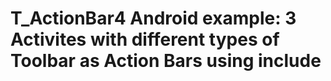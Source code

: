 # T_ActionBar4 Android example: 3 Activites with different types of Toolbar as Action Bars using include
